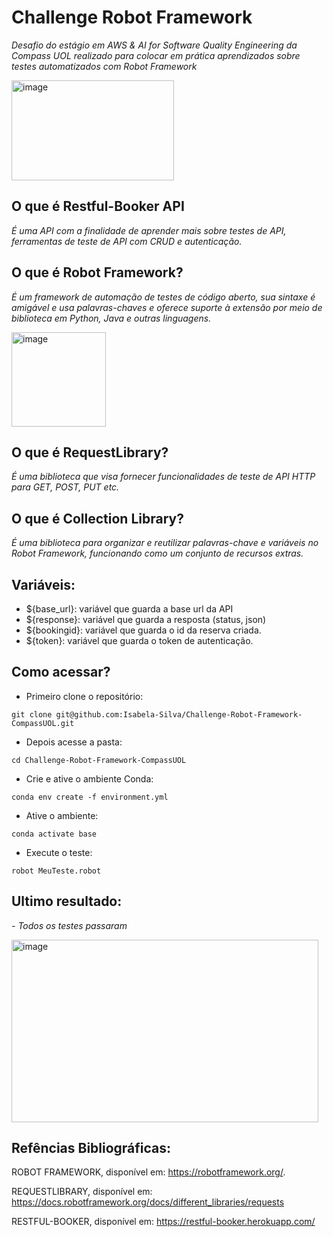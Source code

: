 # Challenge Robot Framework

*Desafio do estágio em AWS & AI for Software Quality Engineering da Compass UOL realizado para colocar em prática aprendizados sobre testes automatizados com Robot Framework*

<img width="260" height="160" alt="image" src="https://github.com/user-attachments/assets/b8921687-1a04-41f7-85be-b838c2c3ccde" />

## O que é Restful-Booker API
*É uma API com a finalidade de aprender mais sobre testes de API, ferramentas de teste de API com CRUD e autenticação.*


## O que é Robot Framework?
*É um framework de automação de testes de código aberto, sua sintaxe é amigável e usa palavras-chaves e oferece suporte à extensão por meio de biblioteca em Python, Java e outras linguagens.*

<img width="151" height="151" alt="image" src="https://github.com/user-attachments/assets/a34ff69e-4c89-4571-a74e-8eea4d1095d9" />


## O que é RequestLibrary?
*É uma biblioteca que visa fornecer funcionalidades de teste de API HTTP para GET, POST, PUT etc.*

## O que é Collection Library?
*É uma biblioteca para organizar e reutilizar palavras-chave e variáveis no Robot Framework, funcionando como um conjunto de recursos extras.*

## Variáveis:
- ${base_url}: variável que guarda a base url da API
- ${response}: variável que guarda a resposta (status, json)
- ${bookingid}: variável que guarda o id da reserva criada.
- ${token}: variável que guarda o token de autenticação.

## Como acessar?
- Primeiro clone o repositório:
```
git clone git@github.com:Isabela-Silva/Challenge-Robot-Framework-CompassUOL.git
```
- Depois acesse a pasta:
```
cd Challenge-Robot-Framework-CompassUOL
```
- Crie e ative o ambiente Conda:
```
conda env create -f environment.yml
```
- Ative o ambiente:
```
conda activate base
```
- Execute o teste:
```
robot MeuTeste.robot
```


## Ultimo resultado:

*- Todos os testes passaram*

<img width="491" height="292" alt="image" src="https://github.com/user-attachments/assets/0a036d06-65bc-451b-8e8a-42dafdc2ddc7" />


## Refências Bibliográficas:

ROBOT FRAMEWORK, disponível em: https://robotframework.org/.

REQUESTLIBRARY, disponível em: https://docs.robotframework.org/docs/different_libraries/requests

RESTFUL-BOOKER, disponível em: https://restful-booker.herokuapp.com/
